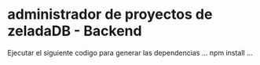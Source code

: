 # administrador de proyectos de zeladaDB - Backend

Ejecutar el siguiente codigo para generar las dependencias
...
npm install
...